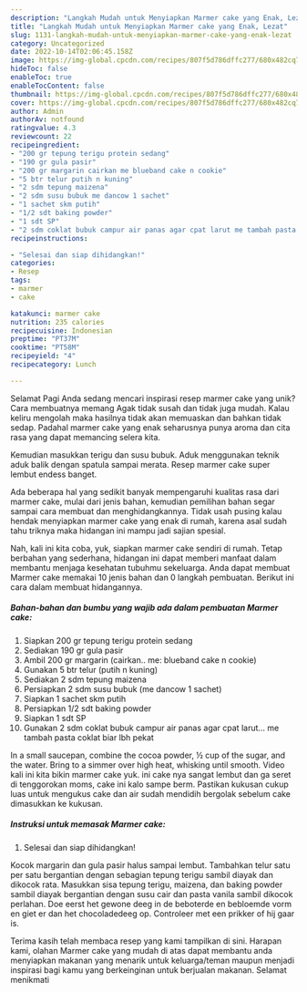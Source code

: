 ```yaml
---
description: "Langkah Mudah untuk Menyiapkan Marmer cake yang Enak, Lezat"
title: "Langkah Mudah untuk Menyiapkan Marmer cake yang Enak, Lezat"
slug: 1131-langkah-mudah-untuk-menyiapkan-marmer-cake-yang-enak-lezat
category: Uncategorized
date: 2022-10-14T02:06:45.158Z
image: https://img-global.cpcdn.com/recipes/807f5d786dffc277/680x482cq70/marmer-cake-foto-resep-utama.jpg
hideToc: false
enableToc: true
enableTocContent: false
thumbnail: https://img-global.cpcdn.com/recipes/807f5d786dffc277/680x482cq70/marmer-cake-foto-resep-utama.jpg
cover: https://img-global.cpcdn.com/recipes/807f5d786dffc277/680x482cq70/marmer-cake-foto-resep-utama.jpg
author: Admin
authorAv: notfound
ratingvalue: 4.3
reviewcount: 22
recipeingredient:
- "200 gr tepung terigu protein sedang"
- "190 gr gula pasir"
- "200 gr margarin cairkan me blueband cake n cookie"
- "5 btr telur putih n kuning"
- "2 sdm tepung maizena"
- "2 sdm susu bubuk me dancow 1 sachet"
- "1 sachet skm putih"
- "1/2 sdt baking powder"
- "1 sdt SP"
- "2 sdm coklat bubuk campur air panas agar cpat larut me tambah pasta coklat biar lbh pekat"
recipeinstructions:

- "Selesai dan siap dihidangkan!"
categories:
- Resep
tags:
- marmer
- cake

katakunci: marmer cake 
nutrition: 235 calories
recipecuisine: Indonesian
preptime: "PT37M"
cooktime: "PT58M"
recipeyield: "4"
recipecategory: Lunch

---
```



Selamat Pagi Anda sedang mencari inspirasi resep marmer cake yang unik? Cara membuatnya memang Agak tidak susah dan tidak juga mudah. Kalau keliru mengolah maka hasilnya tidak akan memuaskan dan bahkan tidak sedap. Padahal marmer cake yang enak seharusnya punya aroma dan cita rasa yang dapat memancing selera kita.


Kemudian masukkan terigu dan susu bubuk. Aduk menggunakan teknik aduk balik dengan spatula sampai merata. Resep marmer cake super lembut endess banget.

Ada beberapa hal yang sedikit banyak mempengaruhi kualitas rasa dari marmer cake, mulai dari jenis bahan, kemudian pemilihan bahan segar sampai cara membuat dan menghidangkannya. Tidak usah pusing kalau hendak menyiapkan marmer cake yang enak di rumah, karena asal sudah tahu triknya maka hidangan ini mampu jadi sajian spesial.


Nah, kali ini kita coba, yuk, siapkan marmer cake sendiri di rumah. Tetap berbahan yang sederhana, hidangan ini dapat memberi manfaat dalam membantu menjaga kesehatan tubuhmu sekeluarga. Anda dapat membuat Marmer cake memakai 10 jenis bahan dan 0 langkah pembuatan. Berikut ini cara dalam membuat hidangannya.

<!--inarticleads1-->

##### Bahan-bahan dan bumbu yang wajib ada dalam pembuatan Marmer cake:

1. Siapkan 200 gr tepung terigu protein sedang
1. Sediakan 190 gr gula pasir
1. Ambil 200 gr margarin (cairkan.. me: blueband cake n cookie)
1. Gunakan 5 btr telur (putih n kuning)
1. Sediakan 2 sdm tepung maizena
1. Persiapkan 2 sdm susu bubuk (me dancow 1 sachet)
1. Siapkan 1 sachet skm putih
1. Persiapkan 1/2 sdt baking powder
1. Siapkan 1 sdt SP
1. Gunakan 2 sdm coklat bubuk campur air panas agar cpat larut... me tambah pasta coklat biar lbh pekat


In a small saucepan, combine the cocoa powder, ½ cup of the sugar, and the water. Bring to a simmer over high heat, whisking until smooth. Video kali ini kita bikin marmer cake yuk. ini cake nya sangat lembut dan ga seret di tenggorokan moms, cake ini kalo sampe berm. Pastikan kukusan cukup luas untuk mengukus cake dan air sudah mendidih bergolak sebelum cake dimasukkan ke kukusan. 

<!--inarticleads2-->

##### Instruksi untuk memasak Marmer cake:


1. Selesai dan siap dihidangkan!

Kocok margarin dan gula pasir halus sampai lembut. Tambahkan telur satu per satu bergantian dengan sebagian tepung terigu sambil diayak dan dikocok rata. Masukkan sisa tepung terigu, maizena, dan baking powder sambil diayak bergantian dengan susu cair dan pasta vanila sambil dikocok perlahan. Doe eerst het gewone deeg in de beboterde en bebloemde vorm en giet er dan het chocoladedeeg op. Controleer met een prikker of hij gaar is. 

Terima kasih telah membaca resep yang kami tampilkan di sini. Harapan kami, olahan Marmer cake yang mudah di atas dapat membantu anda menyiapkan makanan yang menarik untuk keluarga/teman maupun menjadi inspirasi bagi kamu yang berkeinginan untuk berjualan makanan. Selamat menikmati
